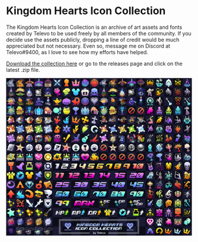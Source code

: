 # Kingdom Hearts Icon Collection

The Kingdom Hearts Icon Collection is an archive of art assets and fonts created by Televo to be used freely by all members of the community. If you decide use the assets publicly, dropping a line of credit would be much appreciated but not necessary. Even so, message me on Discord at Televo#9400, as I love to see how my efforts have helped.

[Download the collection here](https://github.com/Televo/kingdom-hearts-icon-collection/releases/download/v2.0/kingdom-hearts-icon-collection.zip) or go to the releases page and click on the latest .zip file.

![](preview.png)
